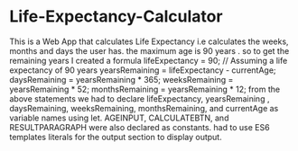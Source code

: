 # Life-Expectancy-Calculator
This is a Web App that calculates Life Expectancy 
i.e calculates the weeks, months and days the user has.
the maximum age is 90 years .
so to get the remaining years I created a formula
lifeExpectancy = 90; // Assuming a life expectancy of 90 years
yearsRemaining = lifeExpectancy - currentAge;
daysRemaining = yearsRemaining * 365;
weeksRemaining = yearsRemaining * 52;
monthsRemaining = yearsRemaining * 12;
from the above statements we had to declare
lifeExpectancy, yearsRemaining , daysRemaining, weeksRemaining, monthsRemaining,
and currentAge as variable names using let.
AGEINPUT, CALCULATEBTN, and RESULTPARAGRAPH were also declared as constants.
had to use ES6 templates literals for the output section to display output.



